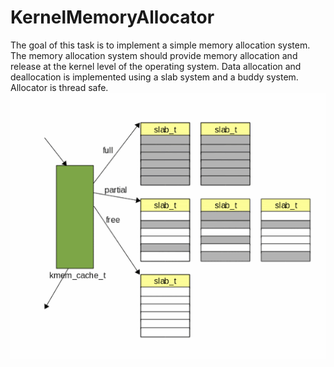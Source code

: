 # KernelMemoryAllocator
The goal of this task is to implement a simple memory allocation system. The memory allocation system should provide memory allocation and release at the kernel level of the operating system. Data allocation and deallocation is implemented using a slab system and a buddy system. Allocator is thread safe.
![alt text](https://github.com/tozica/KernelMemoryAllocator/blob/main/slab.gif)
